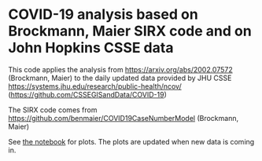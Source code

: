 COVID-19 analysis based on Brockmann, Maier SIRX code and on John Hopkins CSSE data
================================================

This code applies the analysis from https://arxiv.org/abs/2002.07572 (Brockmann, Maier) to the daily updated data provided by JHU CSSE https://systems.jhu.edu/research/public-health/ncov/ (https://github.com/CSSEGISandData/COVID-19)

The SIRX code comes from https://github.com/benmaier/COVID19CaseNumberModel (Brockmann, Maier)

See [the notebook](https://nbviewer.jupyter.org/github/michibo/COVID-19-JHU-CSSE-data-SIRX-evaluation/blob/58ffc7259d09f33fbb725fab5c82be091c5505d2/COVID-19%20SIRX%20evaluation.ipynb) for plots. The plots are updated when new data is coming in.
